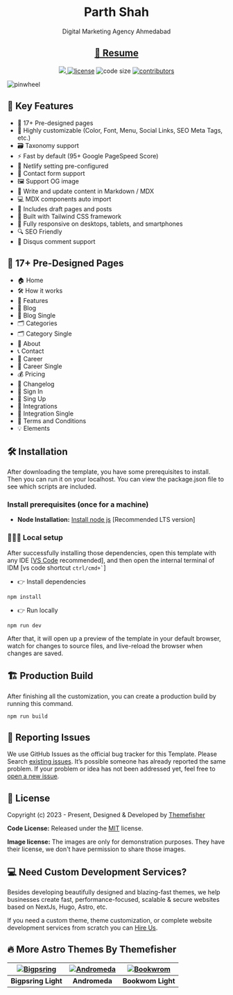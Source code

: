 <h1 align=center>Parth Shah</h1>
<p align=center>Digital Marketing Agency Ahmedabad</p>
<h2 align="center"><a href="https://pinwheel-astro.vercel.app/"> 👀 Resume</a></h2>
<p align=center>
  <a href="https://github.com/withastro/astro/releases/tag/astro%404.3.2" alt="Contributors">
    <img src="https://img.shields.io/static/v1?label=ASTRO&message=4.3&color=000&logo=astro" />
  </a>

  <a href="https://github.com/themefisher/pinwheel-astro/blob/main/LICENSE">
    <img src="https://img.shields.io/github/license/themefisher/pinwheel-astro" alt="license"></a>

  <img src="https://img.shields.io/github/languages/code-size/themefisher/pinwheel-astro" alt="code size">

  <a href="https://github.com/themefisher/pinwheel-astro/graphs/contributors">
    <img src="https://img.shields.io/github/contributors/themefisher/bigspring-light-astro" alt="contributors"></a>
</p>

![pinwheel](https://demo.themefisher.com/thumbnails/pinwheel.png)

<!-- small description -->

<!-- key features -->
## 📌 Key Features

- 📄 17+ Pre-designed pages
- 🎨 Highly customizable (Color, Font, Menu, Social Links, SEO Meta Tags, etc.)
- 🗃️ Taxonomy support
- ⚡ Fast by default (95+ Google PageSpeed Score)
- 🔧 Netlify setting pre-configured
- 📝 Contact form support
- 🖼️ Support OG image
- 📝 Write and update content in Markdown / MDX
- 💻 MDX components auto import
- 📝 Includes draft pages and posts
- 🎨 Built with Tailwind CSS framework
- 📱 Fully responsive on desktops, tablets, and smartphones
- 🔍 SEO Friendly
- 💬 Disqus comment support

## 📄 17+ Pre-Designed Pages

- 🏠 Home
- 🛠️ How it works
- 🌟 Features
- 📝 Blog
- 📝 Blog Single
- 🗂️ Categories
- 🗂️ Category Single
- 👤 About
- 📞 Contact
- 💼 Career
- 💼 Career Single
- 💰 Pricing
- 📜 Changelog
- 🔑 Sign In
- 🔑 Sing Up
- 🔗 Integrations
- 🔗 Integration Single
- 📜 Terms and Conditions
- 💡 Elements

<!-- installation -->
## 🛠️ Installation

After downloading the template, you have some prerequisites to install. Then you can run it on your localhost. You can view the package.json file to see which scripts are included.

### Install prerequisites (once for a machine)

- **Node Installation:** [Install node js](https://nodejs.org/en/download/) [Recommended LTS version]

### 👨🏻‍💻 Local setup

After successfully installing those dependencies, open this template with any IDE [[VS Code](https://code.visualstudio.com/) recommended], and then open the internal terminal of IDM [vs code shortcut <code>ctrl/cmd+\`</code>]

- 👉 Install dependencies

```
npm install
```

- 👉 Run locally

```
npm run dev
```

After that, it will open up a preview of the template in your default browser, watch for changes to source files, and live-reload the browser when changes are saved.

## 🏗️ Production Build

After finishing all the customization, you can create a production build by running this command.

```
npm run build
```

<!-- reporting issue -->
## 🐞 Reporting Issues

We use GitHub Issues as the official bug tracker for this Template. Please Search [existing issues](https://github.com/themefisher/pinwheel-astro/issues). It’s possible someone has already reported the same problem.
If your problem or idea has not been addressed yet, feel free to [open a new issue](https://github.com/themefisher/pinwheel-astro/issues).

<!-- licence -->
## 📝 License

Copyright (c) 2023 - Present, Designed & Developed by [Themefisher](https://themefisher.com)

**Code License:** Released under the [MIT](https://github.com/themefisher/pinwheel-astro/blob/main/LICENSE) license.

**Image license:** The images are only for demonstration purposes. They have their license, we don't have permission to share those images.

## 💻  Need Custom Development Services?

Besides developing beautifully designed and blazing-fast themes, we help businesses create fast, performance-focused, scalable & secure websites based on NextJs, Hugo, Astro, etc.

If you need a custom theme, theme customization, or complete website development services from scratch you can [Hire Us](https://themefisher.com/contact).

## 🔥 More Astro Themes By Themefisher

| [![Bigpsring](https://demo.gethugothemes.com/thumbnails/bigspring.png)](https://themefisher.com/products/bigspring-light-astro) | [![Andromeda](https://demo.gethugothemes.com/thumbnails/andromeda.png)](https://themefisher.com/products/andromeda-astro) | [![Bookwrom](https://demo.gethugothemes.com/thumbnails/bookworm.png)](https://themefisher.com/products/bookworm-astro) |
|:---:|:---:|:---:|
| **Bigpsring Light**| **Andromeda** | **Bookwom Light** |
